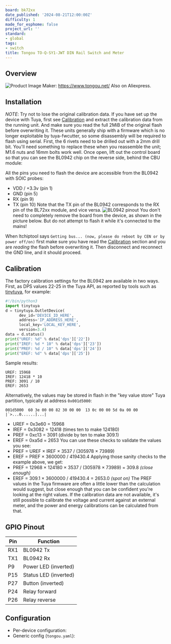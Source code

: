 ```yaml
---
board: bk72xx
date_published: '2024-08-21T12:00:00Z'
difficulty: 1
made_for_esphome: false
project_url: ''
standard:
- global
tags:
- switch
title: Tongou TO-Q-SY1-JWT DIN Rail Switch and Meter
---
```


## Overview

![Product Image](TO-Q-SY1-JWT.jpeg "Product Image")
Maker: <https://www.tongou.net/>
Also on Aliexpress.

## Installation

*NOTE*: Try not to lose the original calibration data. If you have set up the device with Tuya, first see [Calibration](#calibration) and extract the calibration data from the running unit. And make sure you read the full 2MiB of the original flash before overwriting it.
These units generally ship with a firmware which is no longer exploitable by tuya-fwcutter,
so some disassembly will be required to flash using serial.
First, the 6 rivets need to be drilled out with a 2mm drill bit. You'll need something to replace
these when you reassemble the unit; M1.6 nuts and 16mm bolts work well.
Once open, lift out the control board so that you can see the BL0942 chip on the reverse side,
behind the CBU module:
 
All the pins you need to flash the device are accessible from the BL0942 with SOIC probes:
- VDD / +3.3v (pin 1)
- GND (pin 5)
- RX (pin 9)
- TX (pin 10)
Note that the TX pin of the BL0942 corresponds to the RX pin of the BL72xx module, and vice versa.
![BL0942 pinout](BL0942.png "BL0942 pinout")
You don't need to completely remove the board from the device, as shown in the picture below. But do not attempt to flash it while it's connected to the mains!

When ltchiptool says `Getting bus... (now, please do reboot by CEN or by power off/on)` first make sure you have read the [Calibration](#calibration) section and you are *reading* the flash before overwriting it. Then disconnect and reconnect the GND line, and it should proceed.

## Calibration

The factory calibration settings for the BL0942 are available in two ways. First, as DPS values 22-25 in the Tuya API, as reported by tools such as [tinytuya](https://pypi.org/project/tinytuya/), for example:
```python
#!/bin/python3
import tinytuya
d = tinytuya.OutletDevice(
      dev_id='DEVICE_ID_HERE',
      address='IP_ADDRESS_HERE',
      local_key='LOCAL_KEY_HERE',
      version=3.4)
data = d.status()
print("UREF: %d" % data['dps']['22'])
print("IREF: %d * 10" % data['dps']['23'])
print("PREF: %d / 10" % data['dps']['24'])
print("EREF: %d" % data['dps']['25'])
```
Sample results:
```us
UREF: 15968
IREF: 12418 * 10
PREF: 3091 / 10
EREF: 2653
```
Alternatively, the values may be stored in flash in the "key value store" Tuya partition, typically at address `0x001d5000`:
```us
001d5000  60 3e 00 00 82 30 00 00  13 0c 00 00 5d 0a 00 00  |`>...0......]...|
```
- UREF = 0x3e60 = 15968
- IREF = 0x3082 = 12418 (times ten to make 124180)
- PREF = 0xc13 = 3091 (divide by ten to make 309.1)
- EREF = 0xa5d = 2653
You can use these checks to validate the values you see:
- PREF = UREF × IREF × 3537 / (305978 × 73989)
- EREF = PREF × 3600000 / 419430.4
Applying those sanity checks to the example above, we get:
- PREF = 12968 × 124180 × 3537 / (305978 × 73989) = 309.8 *(close enough)*
- EREF = 309.1 × 3600000 / 419430.4 = 2653.0 *(spot on)*
The PREF values in the Tuya firmware are often a little lower than the calculation would suggest, but close enough that you can be confident you're looking at the right values.
If the calibration data are not available, it's still possible to calibrate the voltage and current against an external meter, and the power and energy calibrations can be calculated from that.

## GPIO Pinout

| Pin    | Function              |
| ------ | --------------------- |
| RX1    | BL0942 Tx             |
| TX1    | BL0942 Rx             |
| P9     | Power LED (inverted)  |
| P15    | Status LED (inverted) |
| P27    | Button (inverted)     |
| P24    | Relay forward         |
| P26    | Relay reverse         |

## Configuration

- Per-device configuration:
- Generic config (`tongou.yaml`):